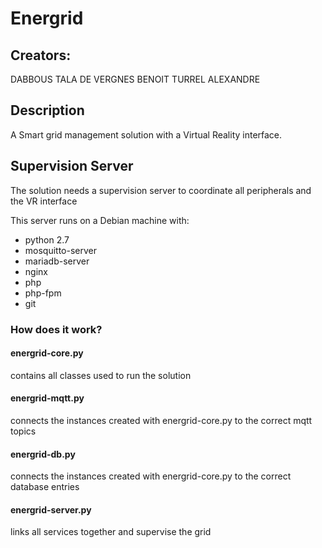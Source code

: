 # Energrid

## Creators: 
DABBOUS TALA	DE VERGNES BENOIT	TURREL ALEXANDRE

## Description
A Smart grid management solution with a Virtual Reality interface.

## Supervision Server
The solution needs a supervision server to coordinate all peripherals and the VR interface

This server runs on a Debian machine with:
 - python 2.7
 - mosquitto-server
 - mariadb-server
 - nginx
 - php
 - php-fpm
 - git

### How does it work?

#### energrid-core.py
contains all classes used to run the solution

#### energrid-mqtt.py
connects the instances created with energrid-core.py to the correct mqtt topics

#### energrid-db.py
connects the instances created with energrid-core.py to the correct database entries

#### energrid-server.py
links all services together and supervise the grid
